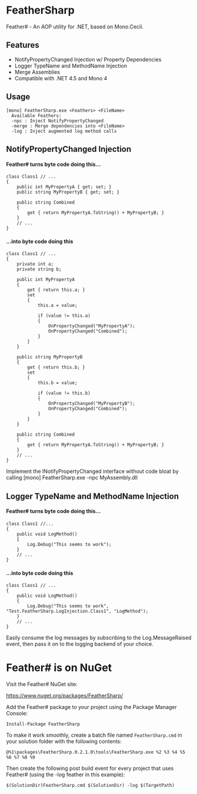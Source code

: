 # FeatherSharp
Feather# - An AOP utility for .NET, based on Mono.Cecil.

## Features
* NotifyPropertyChanged Injection w/ Property Dependencies
* Logger TypeName and MethodName Injection
* Merge Assemblies
* Compatible with .NET 4.5 and Mono 4

## Usage
    [mono] FeatherSharp.exe <Feathers> <FileName>
      Available Feathers:
      -npc : Inject NotifyPropertyChanged
      -merge : Merge dependencies into <FileName>
      -log : Inject augmented log method calls

## NotifyPropertyChanged Injection
#### Feather# turns byte code doing this...
    class Class1 // ...
    {
        public int MyPropertyA { get; set; }
        public string MyPropertyB { get; set; }

        public string Combined
        {
            get { return MyPropertyA.ToString() + MyPropertyB; }
        }
        // ...
    }

#### ...into byte code doing this
    class Class1 // ...
    {
        private int a;
        private string b;
    
        public int MyPropertyA
        {
            get { return this.a; }
            set
            {
                this.a = value;

                if (value != this.a)
                {
                    OnPropertyChanged("MyPropertyA");
                    OnPropertyChanged("Combined");
                }
            }
        }
        
        public string MyPropertyB
        {
            get { return this.b; }
            set
            {
                this.b = value;
                
                if (value != this.b)
                {
                    OnPropertyChanged("MyPropertyB");
                    OnPropertyChanged("Combined");
                }
            }
        }

        public string Combined
        {
            get { return MyPropertyA.ToString() + MyPropertyB; }
        }
        // ...
    }

Implement the INotifyPropertyChanged interface without code bloat by calling
    [mono] FeatherSharp.exe -npc MyAssembly.dll

## Logger TypeName and MethodName Injection
#### Feather# turns byte code doing this...
    class Class1 //...
    {
        public void LogMethod()
        {
            Log.Debug("This seems to work");
        }
        // ...
    }
   
#### ...into byte code doing this
    class Class1 // ...
    {
        public void LogMethod()
        {
            Log.Debug("This seems to work", "Test.FeatherSharp.LogInjection.Class1", "LogMethod");
        }
        // ...
    }

Easily consume the log messages by subscribing to the Log.MessageRaised event, then pass it on to the logging backend of your choice.

# Feather# is on NuGet

Visit the Feather# NuGet site:

https://www.nuget.org/packages/FeatherSharp/

Add the Feather# package to your project using the Package Manager Console:

    Install-Package FeatherSharp

To make it work smoothly, create a batch file named `FeatherSharp.cmd` in your solution folder with the following contents:

    @%1\packages\FeatherSharp.0.2.1.0\tools\FeatherSharp.exe %2 %3 %4 %5 %6 %7 %8 %9

Then create the following post build event for every project that uses Feather# (using the -log feather in this example):

    $(SolutionDir)FeatherSharp.cmd $(SolutionDir) -log $(TargetPath)
